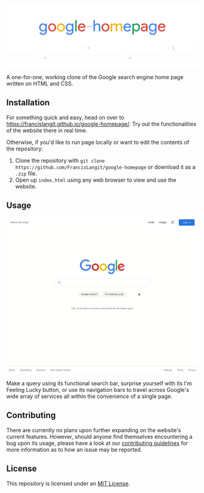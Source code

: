 ![](readme_banner.png)

A one-for-one, working clone of the Google search engine home page written on HTML and CSS. 

## Installation

For something quick and easy, head on over to https://francislangit.github.io/google-homepage/.  Try out the functionalities of the website there in real time.

Otherwise, if you'd like to run page locally or want to edit the contents of the repository:

1. Clone the repository with `git clone https://github.com/FrancisLangit/google-homepage` or download it as a `.zip` file.
2. Open up `index.html` using any web browser to view and use the website.

## Usage

![GIF of website being used to make a query](readme_usage_gif.gif)

Make a query using its functional search bar, surprise yourself with its I'm Feeling Lucky button, or use its navigation bars to travel across Google's wide array of services all within the convenience of a single page.

## Contributing

There are currently no plans upon further expanding on the website's current features. However, should anyone find themselves encountering a bug upon its usage, please have a look at our [contributing guidelines](CONTRIBUTING.md) for more information as to how an issue may be reported.

## License

This repository is licensed under an [MIT License](LICENSE).
